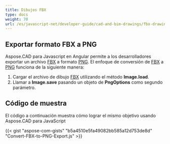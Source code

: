 ```yaml
---
title: Dibujos FBX
type: docs
weight: 70
url: /es/javascript-net/developer-guide/cad-and-bim-drawings/fbx-drawings/
---
```


## **Exportar formato FBX a PNG**

Aspose.CAD para Javascript en Angular permite a los desarrolladores exportar un archivo [FBX](https://docs.fileformat.com/3d/fbx/) a formato [PNG](https://docs.fileformat.com/image/png/).
El enfoque de conversión de [FBX](https://docs.fileformat.com/3d/fbx/) a [PNG](https://docs.fileformat.com/image/png/) funciona de la siguiente manera:

1. Cargar el archivo de dibujo [FBX](https://docs.fileformat.com/3d/fbx/) utilizando el método **Image.load**.
1. Llamar a **Image.save** pasando un objeto de **PngOptions** como segundo parámetro.

## Código de muestra

El código a continuación muestra cómo lograr el mismo objetivo usando Aspose.CAD para JavaScript

{{< gist "aspose-com-gists" "b5a4510e5fa49082bb585a12d753de8d" "Convert-FBX-to-PNG-Export.js" >}}
